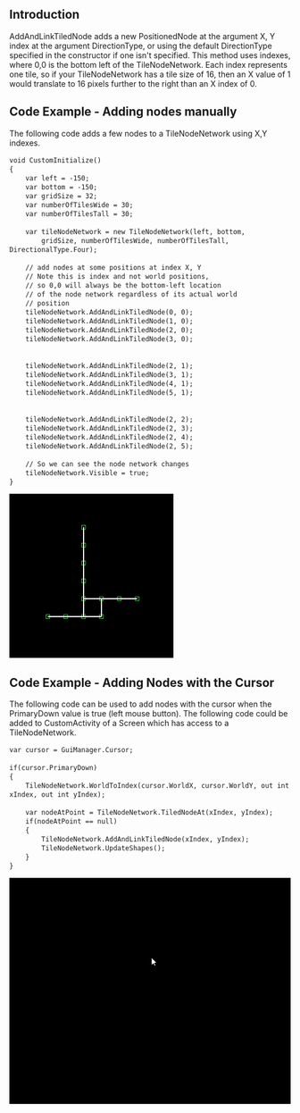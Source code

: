 ## Introduction

AddAndLinkTiledNode adds a new PositionedNode at the argument X, Y index at the argument DirectionType, or using the default DirectionType specified in the constructor if one isn't specified. This method uses indexes, where 0,0 is the bottom left of the TileNodeNetwork. Each index represents one tile, so if your TileNodeNetwork has a tile size of 16, then an X value of 1 would translate to 16 pixels further to the right than an X index of 0.

## Code Example - Adding nodes manually

The following code adds a few nodes to a TileNodeNetwork using X,Y indexes.

``` lang:c#
void CustomInitialize()
{
    var left = -150;
    var bottom = -150;
    var gridSize = 32;
    var numberOfTilesWide = 30;
    var numberOfTilesTall = 30;

    var tileNodeNetwork = new TileNodeNetwork(left, bottom,
        gridSize, numberOfTilesWide, numberOfTilesTall, DirectionalType.Four);

    // add nodes at some positions at index X, Y
    // Note this is index and not world positions, 
    // so 0,0 will always be the bottom-left location
    // of the node network regardless of its actual world
    // position
    tileNodeNetwork.AddAndLinkTiledNode(0, 0);
    tileNodeNetwork.AddAndLinkTiledNode(1, 0);
    tileNodeNetwork.AddAndLinkTiledNode(2, 0);
    tileNodeNetwork.AddAndLinkTiledNode(3, 0);


    tileNodeNetwork.AddAndLinkTiledNode(2, 1);
    tileNodeNetwork.AddAndLinkTiledNode(3, 1);
    tileNodeNetwork.AddAndLinkTiledNode(4, 1);
    tileNodeNetwork.AddAndLinkTiledNode(5, 1);


    tileNodeNetwork.AddAndLinkTiledNode(2, 2);
    tileNodeNetwork.AddAndLinkTiledNode(2, 3);
    tileNodeNetwork.AddAndLinkTiledNode(2, 4);
    tileNodeNetwork.AddAndLinkTiledNode(2, 5);

    // So we can see the node network changes
    tileNodeNetwork.Visible = true;
}
```

![](/media/2019-08-img_5d63e7723e433.png)

## Code Example - Adding Nodes with the Cursor

The following code can be used to add nodes with the cursor when the PrimaryDown value is true (left mouse button). The following code could be added to CustomActivity of a Screen which has access to a TileNodeNetwork.

    var cursor = GuiManager.Cursor;

    if(cursor.PrimaryDown)
    {
        TileNodeNetwork.WorldToIndex(cursor.WorldX, cursor.WorldY, out int xIndex, out int yIndex);

        var nodeAtPoint = TileNodeNetwork.TiledNodeAt(xIndex, yIndex);
        if(nodeAtPoint == null)
        {
            TileNodeNetwork.AddAndLinkTiledNode(xIndex, yIndex);
            TileNodeNetwork.UpdateShapes();
        }
    }

[![](/media/2019-08-j5VMYNqadR.gif)](/media/2019-08-j5VMYNqadR.gif)
